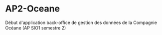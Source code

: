 # AP2-Oceane
Début d'application back-office de gestion des données de la Compagnie Océane (AP SIO1 semestre 2)
